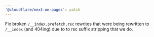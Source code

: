 ```yaml
---
'@cloudflare/next-on-pages': patch
---
```


Fix broken `/__index.prefetch.rsc` rewrites that were being rewritten to `/__index` (and 404ing) due to to rsc suffix stripping that we do.
